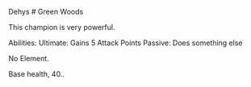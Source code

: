 Dehys # Green Woods

This champion is very powerful.

Abilities:
	Ultimate: Gains 5 Attack Points
	Passive: Does something else

No Element.

Base health, 40..